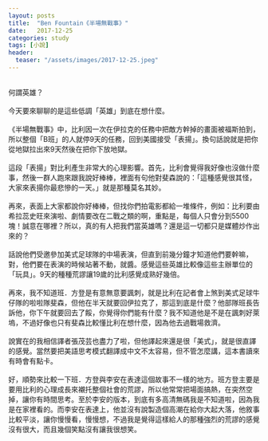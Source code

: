 ```yaml
---
layout: posts
title:  "Ben Fountain《半場無戰事》"
date:   2017-12-25
categories: study
tags: [小說]
header: 
  teaser: "/assets/images/2017-12-25.jpeg"
---
```

<br>
何謂英雄？<br><br>
今天要來聊聊的是這些低調「英雄」到底在想什麼。<br><br>
《半場無戰事》中，比利因一次在伊拉克的任務中把敵方幹掉的畫面被福斯拍到，所以整個「B班」的人就停9天的任務，回到美國接受「表揚」。換句話說就是把你從地獄拉出來9天然後在把你下放地獄。<br><br>
這段「表揚」對比利產生非常大的心理影響。首先，比利會覺得我好像也沒做什麼事，然後一群人跑來跟我說好棒棒，裡面有句他對斐森說的：「這種感覺很其怪，大家來表揚你最悲慘的一天。」就是那種莫名其妙。<br><br>
再來，表面上大家都說你好棒棒，但找你們拍電影都給一堆條件，例如：比利要由希拉蕊史旺來演啦、劇情要改在二戰之類的啊，重點是，每個人只會分到5500塊！誠意在哪裡？所以，真的有人把我們當英雄嗎？還是這一切都只是媒體炒作出來的？<br><br>
話說他們受邀參加美式足球隊的中場表演，但直到前幾分鐘才知道他們要幹嘛，對，他們要在表演的時候站著不動，就醬。感覺這些英雄比較像這些主辦單位的「玩具」。9天的種種荒謬讓19歲的比利感覺成熟好幾倍。<br><br>
再來，我不知道班．方登是有意無意要諷刺，就是比利在記者會上煞到美式足球牛仔隊的啦啦隊斐森，但他在半天就要回伊拉克了，那這到底是什麼？他部隊班長告訴他，你下午就要回去了餒，你覺得你們能有什麼？我不知道他是不是在諷刺好萊塢，不過好像也只有斐森比較懂比利在想什麼，因為他去過戰場救濟。<br><br>
說實在的我相信譯者張茂芸也盡力了啦，但他譯起來還是很「美式」，就是很直譯的感覺。當然要把美語思考模式翻譯成中文不太容易，但不管怎麼講，這本書讀來有時會有點卡。<br><br>
好，順勢來比較一下班．方登與李安在表達這個故事不一樣的地方。班方登主要是要用比利的心理成長來襯托整個社會的荒謬，所以他常常把場面搞熱，在突然空掉，讓你有時間思考。至於李安的版本，到底有多高清無碼我是不知道啦，因為我是在家裡看的。而李安在表達上，他並沒有說製造個高潮在給你大起大落，他敘事比較平淡，讓你慢慢看，慢慢想，不過我是覺得這樣給人的那種強烈的荒謬的感覺沒有很大，而且幾個笑點沒有讓我很想笑。<br><br>
